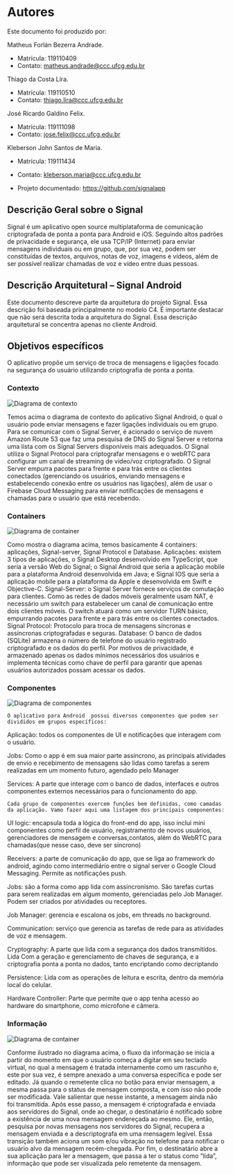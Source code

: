 
# Autores

Este documento foi produzido por:

Matheus Forlán Bezerra Andrade.
- Matrícula: 119110409
- Contato: matheus.andrade@ccc.ufcg.edu.br

Thiago da Costa Lira.
- Matrícula: 119110510
- Contato: thiago.lira@ccc.ufcg.edu.br

José Ricardo Galdino Felix.
- Matrícula: 119111098
- Contato: jose.felix@ccc.ufcg.edu.br

Kleberson John Santos de Maria.
- Matrícula: 119111434
- Contato: kleberson.maria@ccc.ufcg.edu.br


- Projeto documentado: https://github.com/signalapp

## Descrição Geral sobre o Signal

Signal é um aplicativo open source multiplataforma de comunicação criptografada de ponta a ponta para Android e iOS. Seguindo altos padrões de privacidade e segurança, ele usa TCP/IP (Internet) para enviar mensagens individuais ou em grupo, que, por sua vez, podem ser constituídas de textos, arquivos, notas de voz, imagens e vídeos, além de ser possível realizar chamadas de voz e vídeo entre duas pessoas.

## Descrição Arquitetural – Signal Android

Este documento descreve parte da arquitetura do projeto Signal. Essa descrição foi baseada principalmente no modelo C4.
É importante destacar que não será descrita toda a arquitetura do Signal. Essa descrição arquitetural se concentra apenas no cliente Android.

## Objetivos específicos

O aplicativo propõe um serviço de troca de mensagens e ligações focado na segurança do usuário utilizando criptografia de ponta a ponta.


### Contexto

![Diagrama de contexto](https://github.com/matheusforlan/arqsoft-blog/blob/matheus.andrade/content/posts/signal/Context.png)

Temos acima  o diagrama de  contexto do aplicativo Signal Android, o qual o usuário pode enviar mensagens e fazer ligações individuais ou em grupo. Para se comunicar com o Signal Server, é acionado o serviço de nuvem Amazon Route 53  que faz uma pesquisa de DNS do Signal Server e retorna uma lista com os Signal Servers disponíveis mais adequados. O Signal utiliza o Signal Protocol para criptografar mensagens e o webRTC para configurar um canal de streaming de vídeo/voz criptografado. O Signal Server empurra pacotes para frente e para trás entre os clientes conectados (gerenciando os usuários, enviando mensagens e estabelecendo conexão entre os usuários nas ligações), além de usar o Firebase Cloud Messaging para enviar notificações de mensagens e chamadas para o usuário que está recebendo.



### Containers

![Diagrama de container](https://github.com/matheusforlan/arqsoft-blog/blob/matheus.andrade/content/posts/signal/Conatiners.png)

Como mostra o diagrama acima, temos basicamente 4 containers: aplicações, Signal-server, Signal Protocol e Database.
	Aplicações: existem 3 tipos de aplicações, o Signal Desktop desenvolvido em TypeScript, que seria a versão Web do Signal; o Signal Android que seria a aplicação mobile para a plataforma Android desenvolvida em Java; e Signal IOS que seria a aplicação mobile para a plataforma da Apple e desenvolvida em Swift e Objective-C.
Signal-Server: o Signal Server fornece serviços de comutação para clientes. Como as redes de dados móveis geralmente usam NAT, é necessário um switch para estabelecer um canal de comunicação entre dois clientes móveis. O switch atuará como um servidor TURN básico, empurrando pacotes para frente e para trás entre os clientes conectados.
Signal Protocol: Protocolo para troca de mensagens síncronas e assíncronas criptografadas e seguras.
Database: O banco de dados (SQLite) armazena o número de telefone do usuário registrado criptografado e os dados do perfil. Por motivos de privacidade, é armazenado apenas os dados mínimos necessários dos usuários e implementa técnicas como chave de perfil para garantir que apenas usuários autorizados possam acessar os dados.

### Componentes

![Diagrama de componentes](https://github.com/matheusforlan/arqsoft-blog/blob/matheus.andrade/content/posts/signal/Components.png)


	O aplicativo para Android  possui diversos componentes que podem ser divididos em grupos específicos:

 Aplicação: todos os componentes de UI e notificações que interagem com o usuário.

Jobs: Como o app é em sua maior parte assíncrono, as principais atividades de envio e recebimento de mensagens são lidas como tarefas a serem realizadas em um momento futuro, agendado pelo Manager

Services: A parte que interage com o banco de dados, interfaces e outros componentes externos necessários para o funcionamento do app.


    Cada grupo de componentes exercem funções bem definidas, como camadas da aplicação. Vamo fazer aqui uma listagem dos principais componentes: 

UI logic: encapsula toda  a lógica do front-end do app, isso inclui mini componentes como perfil de usuário, registramento de novos usuários, gerenciadores de mensagem e conversas,contatos, além do WebRTC para chamadas(que nesse caso, deve ser síncrono)

Receivers:  a parte de comunicação do app, que se liga ao framework do android, agindo como intermediário entre o signal server o Google Cloud Messaging. Permite as notificações push.


Jobs: são a forma como app lida com assincronismo. São tarefas curtas para serem realizadas em algum momento, gerenciadas pelo Job Manager. Podem ser criados por atividades ou receptores.

Job Manager: gerencia e escalona os  jobs, em threads no background.

Communication:  serviço que gerencia as tarefas de rede para as atividades de voz e mensagem.

Cryptography: A parte que lida com a segurança dos dados transmitidos. Lida Com a geração e gerenciamento de chaves de segurança,  e a criptografia ponta a ponta no dados, tanto encriptando como decriptando

Persistence: Lida com as operações de leitura e escrita, dentro da memória local do celular.

Hardware Controller: Parte que permite que o app tenha acesso ao hardware do smartphone, como microfone e câmera.


### Informação

![Diagrama de container](https://github.com/matheusforlan/arqsoft-blog/blob/matheus.andrade/content/posts/signal/Information-View.png)

Conforme ilustrado no diagrama acima, o fluxo da informação se inicia a partir do momento em que o usuário começa a digitar em seu teclado virtual, no qual a mensagem é tratada internamente como um rascunho e, este por sua vez, é sempre anexado a uma conversa específica e pode ser editado.
Já quando o remetente clica no botão para enviar mensagem, a mesma passa para o status de mensagem composta, e com isso não pode ser modificada. Vale salientar que nesse instante, a mensagem ainda não foi transmitida.
Após esse passo, a mensagem é criptografada e enviada aos servidores do Signal, onde ao chegar, o destinatário é notificado sobre a existência de uma nova mensagem endereçada ao mesmo. Ele, então, pesquisa por novas mensagens nos servidores do Signal, recupera a mensagem enviada e a descriptografa em uma mensagem legível. Essa transição também aciona um som e/ou vibração no telefone para notificar o usuário alvo da mensagem recém-chegada.
Por fim, o destinatário abre a sua aplicação para ler a mensagem, que passa a ter o status como “lida”, informação que pode ser visualizada pelo remetente da mensagem. 


 
